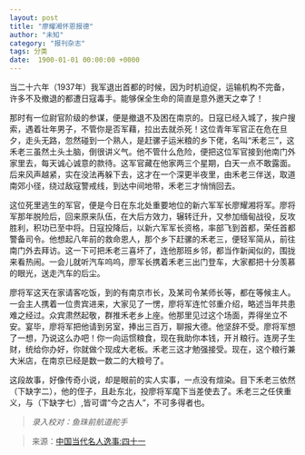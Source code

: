 ```yaml
---
layout: post
title: "廖耀湘怀恩报德"
author: "未知"
category: "报刊杂志"
tags: 分类
date:  1900-01-01 00:00:00 +0000
---
```

当二十六年（1937年）我军退出首都的时候，因为时机迫促，运输机构不完备，许多不及撤退的都遭日寇毒手。能够保全生命的简直是意外邀天之幸了！

那时有一位尉官阶级的参谋，便是撤退不及困在南京的。日寇已经入城了，挨户搜索，遇着壮年男子，不管你是否军藉，拉出去就杀死！这位青年军官正在危在旦夕，走头无路，忽然碰到一个熟人，是赶骡子运米粮的乡下佬，名叫“禾老三”，这禾老三虽然土头土脑，倒很讲义气。他不管什么危险，便把这位军官接到他南门外家里去，每天诚心诚意的款待。这军官藏在他家两三个星期，白天一点不敢露面。后来风声越紧，实在没法再躲下去，这才在一个深更半夜里，由禾老三伴送，取道南郊小径，绕过敌寇警戒线，到达中间地带，禾老三才悄悄回去。

这位死里逃生的军官，便是今日在东北处重要地位的新六军军长廖耀湘将军。廖将军那年脱险后，回来原来队伍，在大后方效力，辗转迁升，又参加缅甸战役，反攻胜利，积功已至中将。日寇投降后，以新六军军长资格，率部飞到首都，荣任首都警备司令。他想起八年前的救命恩人，那个乡下赶骡的禾老三，便轻军简从，前往南门外去拜访。这一下可把禾老三喜坏了，连他那班乡邻，都当作新闻似的，围拢来看热闹。一会儿就听汽车呜呜，廖军长携着禾老三出门登车，大家都把十分羡慕的眼光，送走汽车的后尘。

廖将军这天在家请客吃饭，到的有南京市长，及某司令某师长等，都在等候主人。一会主人携着一位贵宾进来，大家见了一愣，廖将军连忙邻重介绍，略述当年共患难之经过。众宾肃然起敬，群推禾老乡上座。他那里见过这个场面，弄得坐立不安。宴毕，廖将军把他请到另室，捧出三百万，聊报大德。他坚辞不受。廖将军想了一想，乃说这么办吧！你一向运惯粮食，现在我助你本钱，开爿粮行。连房子生财，统给你办好，你就做个现成大老板。禾老三这才勉强接受。现在，这个粮行兼大米店，在南京已经是数一数二的大粮号了。

这段故事，好像传奇小说，却是眼前的实人实事，一点没有煊染。目下禾老三依然（下缺字二），他的侄子，且赴东北，投廖将军麾下当差使去了。禾老三之任侠重义，与（下缺字七）,皆可谓“今之古人”，不可多得者也。

> *录入校对：鱼珠前航道舵手*

> 来源：[中国当代名人逸事:四十一](https://www.modernhistory.org.cn/#/Detailedreading?fileCode=9999_ts_00547837&treeId=146585103&uniqTag&dirCode=eabb248d883a4b2a8fc42828ae62dbc6&bzId&qkTitle&imageUrl=https%3A%2F%2Fiiif.modernhistory.org.cn%2Fiiif%2F2%2F9999_ts_00547837%252F9999_ts_00547837_00180.jpg&contUrl=https%3A%2F%2Fkrwxk-prod.oss-cn-beijing.aliyuncs.com%2F9999_ts_00547837%2F9999_ts_00547837.json)